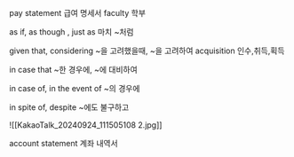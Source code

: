 pay statement 급여 명세서
faculty 학부

as if, as though , just as  마치 ~처럼

given that, considering ~을 고려했을때, ~을 고려하여
acquisition 인수,취득,획득

in case that ~한 경우에, ~에 대비하여

in case of, in the event of  ~의 경우에

in spite of, despite ~에도 불구하고 

![[KakaoTalk_20240924_111505108 2.jpg]]

account statement 계좌 내역서
